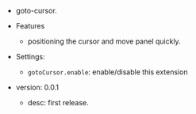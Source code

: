 * goto-cursor.

* Features
    * positioning the cursor and move panel quickly.

* Settings:
    * `gotoCursor.enable`: enable/disable this extension

* version: 0.0.1
    * desc: first release.
